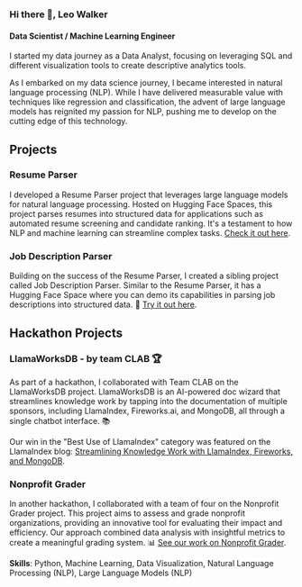 ### Hi there 👋, Leo Walker
#### Data Scientist / Machine Learning Engineer
I started my data journey as a Data Analyst, focusing on leveraging SQL and different visualization tools to create descriptive analytics tools.

As I embarked on my data science journey, I became interested in natural language processing (NLP). While I have delivered measurable value with techniques like regression and classification, the advent of large language models has reignited my passion for NLP, pushing me to develop on the cutting edge of this technology.

## Projects

### Resume Parser
I developed a Resume Parser project that leverages large language models for natural language processing. Hosted on Hugging Face Spaces, this project parses resumes into structured data for applications such as automated resume screening and candidate ranking. It's a testament to how NLP and machine learning can streamline complex tasks. 
[Check it out here](https://huggingface.co/spaces/LeoWalker/ResumeParser).

### Job Description Parser
Building on the success of the Resume Parser, I created a sibling project called Job Description Parser. Similar to the Resume Parser, it has a Hugging Face Space where you can demo its capabilities in parsing job descriptions into structured data. 💼
[Try it out here](https://huggingface.co/spaces/LeoWalker/jobDescriptionParser).

## Hackathon Projects

### LlamaWorksDB - by team CLAB 🏆
As part of a hackathon, I collaborated with Team CLAB on the LlamaWorksDB project. LlamaWorksDB is an AI-powered doc wizard that streamlines knowledge work by tapping into the documentation of multiple sponsors, including LlamaIndex, Fireworks.ai, and MongoDB, all through a single chatbot interface. 📚

Our win in the "Best Use of LlamaIndex" category was featured on the LlamaIndex blog:
[Streamlining Knowledge Work with LlamaIndex, Fireworks, and MongoDB](https://www.llamaindex.ai/blog/streamlining-knowledge-work-with-llamaindex-fireworks-and-mongodb).

### Nonprofit Grader
In another hackathon, I collaborated with a team of four on the Nonprofit Grader project. This project aims to assess and grade nonprofit organizations, providing an innovative tool for evaluating their impact and efficiency. Our approach combined data analysis with insightful metrics to create a meaningful grading system. 📊
[See our work on Nonprofit Grader](https://github.com/joshuasundance-swca/nonprofit-grader).

**Skills**: Python, Machine Learning, Data Visualization, Natural Language Processing (NLP), Large Language Models (NLP)
